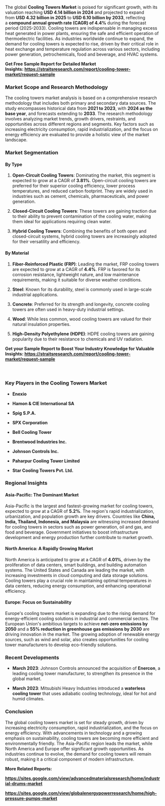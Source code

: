 <p>The global&nbsp;<strong>Cooling Towers Market</strong>&nbsp;is poised for significant growth, with its valuation reaching&nbsp;<strong>USD 4.14 billion in 2024</strong>&nbsp;and projected to expand from&nbsp;<strong>USD 4.32 billion in 2025</strong>&nbsp;to&nbsp;<strong>USD 6.10 billion by 2033</strong>, reflecting a&nbsp;<strong>compound annual growth rate (CAGR) of 4.4%</strong>&nbsp;during the forecast period (2025-2033). Cooling towers are indispensable in managing excess heat generated in power plants, ensuring the safe and efficient operation of thermoelectric facilities. As industries worldwide continue to expand, the demand for cooling towers is expected to rise, driven by their critical role in heat exchange and temperature regulation across various sectors, including power generation, petrochemicals, food and beverage, and HVAC systems.</p>
<p><strong>Get Free Sample Report for Detailed Market Insights:&nbsp;<a href="https://straitsresearch.com/report/cooling-tower-market/request-sample">https://straitsresearch.com/report/cooling-tower-market/request-sample</a>&nbsp;</strong></p>
<h3><strong>Market Scope and Research Methodology</strong></h3>
<p>The cooling towers market analysis is based on a comprehensive research methodology that includes both primary and secondary data sources. The study encompasses historical data from&nbsp;<strong>2021 to 2023</strong>, with&nbsp;<strong>2024 as the base year</strong>, and forecasts extending to&nbsp;<strong>2033</strong>. The research methodology involves analyzing market trends, growth drivers, restraints, and opportunities across different regions and segments. Key factors such as increasing electricity consumption, rapid industrialization, and the focus on energy efficiency are evaluated to provide a holistic view of the market landscape.</p>
<h3><strong>Market Segmentation</strong></h3>
<h4><strong>By Type</strong></h4>
<ol start="1">
<li>
<p><strong>Open-Circuit Cooling Towers</strong>: Dominating the market, this segment is expected to grow at a CAGR of&nbsp;<strong>3.81%</strong>. Open-circuit cooling towers are preferred for their superior cooling efficiency, lower process temperatures, and reduced carbon footprint. They are widely used in industries such as cement, chemicals, pharmaceuticals, and power generation.</p>
</li>
<li>
<p><strong>Closed-Circuit Cooling Towers</strong>: These towers are gaining traction due to their ability to prevent contamination of the cooling water, making them ideal for applications requiring clean water.</p>
</li>
<li>
<p><strong>Hybrid Cooling Towers</strong>: Combining the benefits of both open and closed-circuit systems, hybrid cooling towers are increasingly adopted for their versatility and efficiency.</p>
</li>
</ol>
<h4><strong>By Material</strong></h4>
<ol start="1">
<li>
<p><strong>Fiber-Reinforced Plastic (FRP)</strong>: Leading the market, FRP cooling towers are expected to grow at a CAGR of&nbsp;<strong>4.4%</strong>. FRP is favored for its corrosion resistance, lightweight nature, and low maintenance requirements, making it suitable for diverse weather conditions.</p>
</li>
<li>
<p><strong>Steel</strong>: Known for its durability, steel is commonly used in large-scale industrial applications.</p>
</li>
<li>
<p><strong>Concrete</strong>: Preferred for its strength and longevity, concrete cooling towers are often used in heavy-duty industrial settings.</p>
</li>
<li>
<p><strong>Wood</strong>: While less common, wood cooling towers are valued for their natural insulation properties.</p>
</li>
<li>
<p><strong>High-Density Polyethylene (HDPE)</strong>: HDPE cooling towers are gaining popularity due to their resistance to chemicals and UV radiation.</p>
</li>
</ol>
<p><strong>Get your Sample Report to Boost Your Industry Knowledge for Valuable Insights:&nbsp;<a href="https://straitsresearch.com/report/cooling-tower-market/request-sample">https://straitsresearch.com/report/cooling-tower-market/request-sample</a>&nbsp;</strong></p>
<h4>&nbsp;</h4>
<h3><strong>Key Players in the Cooling Towers Market</strong></h3>
<ul>
<li>
<p><strong>Enexio</strong></p>
</li>
<li>
<p><strong>Hamon &amp; CIE International SA</strong></p>
</li>
<li>
<p><strong>Spig S.P.A.</strong></p>
</li>
<li>
<p><strong>SPX Corporation</strong></p>
</li>
<li>
<p><strong>Bell Cooling Tower</strong></p>
</li>
<li>
<p><strong>Brentwood Industries Inc.</strong></p>
</li>
<li>
<p><strong>Johnson Controls Inc.</strong></p>
</li>
<li>
<p><strong>Paharpur Cooling Tower Limited</strong></p>
</li>
<li>
<p><strong>Star Cooling Towers Pvt. Ltd.</strong></p>
</li>
</ul>
<h3><strong>Regional Insights</strong></h3>
<h4><strong>Asia-Pacific: The Dominant Market</strong></h4>
<p>Asia-Pacific is the largest and fastest-growing market for cooling towers, expected to grow at a CAGR of&nbsp;<strong>5.2%</strong>. The region's rapid industrialization, urbanization, and population growth are key drivers. Countries like&nbsp;<strong>China, India, Thailand, Indonesia, and Malaysia</strong>&nbsp;are witnessing increased demand for cooling towers in sectors such as power generation, oil and gas, and food and beverage. Government initiatives to boost infrastructure development and energy production further contribute to market growth.</p>
<h4><strong>North America: A Rapidly Growing Market</strong></h4>
<p>North America is anticipated to grow at a CAGR of&nbsp;<strong>4.01%</strong>, driven by the proliferation of data centers, smart buildings, and building automation systems. The United States and Canada are leading the market, with increasing investments in cloud computing and data storage solutions. Cooling towers play a crucial role in maintaining optimal temperatures in data centers, reducing energy consumption, and enhancing operational efficiency.</p>
<h4><strong>Europe: Focus on Sustainability</strong></h4>
<p>Europe's cooling towers market is expanding due to the rising demand for energy-efficient cooling solutions in industrial and commercial sectors. The European Union's ambitious targets to achieve&nbsp;<strong>net-zero emissions by 2050</strong>&nbsp;and a&nbsp;<strong>55% reduction in greenhouse gas emissions by 2030</strong>&nbsp;are driving innovation in the market. The growing adoption of renewable energy sources, such as wind and solar, also creates opportunities for cooling tower manufacturers to develop eco-friendly solutions.</p>
<h3><strong>Recent Developments</strong></h3>
<ul>
<li>
<p><strong>March 2023</strong>: Johnson Controls announced the acquisition of&nbsp;<strong>Enercon</strong>, a leading cooling tower manufacturer, to strengthen its presence in the global market.</p>
</li>
<li>
<p><strong>March 2023</strong>: Mitsubishi Heavy Industries introduced a&nbsp;<strong>waterless cooling tower</strong>&nbsp;that uses adiabatic cooling technology, ideal for hot and humid climates.</p>
</li>
</ul>
<h3><strong>Conclusion</strong></h3>
<p>The global cooling towers market is set for steady growth, driven by increasing electricity consumption, rapid industrialization, and the focus on energy efficiency. With advancements in technology and a growing emphasis on sustainability, cooling towers are becoming more efficient and environmentally friendly. The Asia-Pacific region leads the market, while North America and Europe offer significant growth opportunities. As industries continue to evolve, the demand for cooling towers will remain robust, making it a critical component of modern infrastructure.</p>
<p><strong>More Related Reports</strong><strong>:&nbsp;</strong></p>
<p><strong><a href="https://sites.google.com/view/advancedmaterialsresearch/home/industrial-drums-market">https://sites.google.com/view/advancedmaterialsresearch/home/industrial-drums-market</a></strong></p>
<p><strong><a href="https://sites.google.com/view/globalenergypowerresearch/home/high-pressure-pumps-market">https://sites.google.com/view/globalenergypowerresearch/home/high-pressure-pumps-market</a><br /></strong></p>
